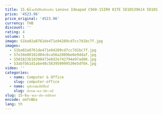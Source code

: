 ```yaml
---
title: 15.6นิ้วแล็ปท็อปสำหรับ Lenovo Ideapad C940-15IRH 81TE 5D10S39614 5D10S39615 LCD หน้าจอสัมผัสเปลี่ยน
price: '4523.96'
price_original: '4523.96'
currency: THB
discount: ''
rating: 4
volume: 1
image: S1ba02a8761de471e94289cd7cc7d1bc7f.jpg
images:
  - S1ba02a8761de471e94289cd7cc7d1bc7f.jpg
  - S7e34e00182d04c6ca56a2889be6e9ddaf.jpg
  - S501823b10398473e8d2e742794e97ad6K.jpg
  - S3abfbb1d1abe48c583959099530e5df6k.jpg
video: ''
categories:
  - name: Computer & Office
    slug: computer-office
  - name: อุปกรณ์แล็ปท็อป
    slug: ปกรณ-แล-ปท-อป
slug: 15-6น-วแล-ปท-อปสำหร
encode: omfnBbs
lang: th
---
```

  